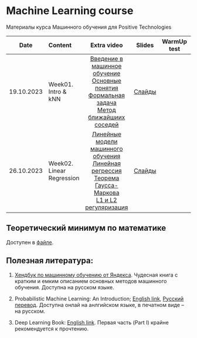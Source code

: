 # Machine Learning course

  

Материалы курса Машинного обучения для Positive Technologies


| Date | Content | Extra video | Slides | WarmUp test | HW | Deadline | Comments |
|:------:|:-----------------------|:----------------------------:|:------------:|:-----------------------:|:------------:|:------------:|:----------------------:|
| 19.10.2023 | Week01. Intro & kNN| [Введение в машинное обучение](https://www.youtube.com/watch?v=4wBEb5AHaXQ)<br>[Основные понятия](https://www.youtube.com/watch?v=iOKM50P4_OA)<br>[Формальная задача](https://www.youtube.com/watch?v=zKBv_7ifIpY)<br>[Метод ближайшиих соседей](https://www.youtube.com/watch?v=dKRomMplMdA) | [Слайды](week0_01_intro/lect001_knn_intro.pdf) | | | 
| 26.10.2023 | Week02. Linear Regression| [Линейные модели машинного обучения](https://www.youtube.com/watch?v=mRgPp_BeODQ)<br>[Линейная регрессия](https://www.youtube.com/watch?v=opdB7ePcPHU)<br>[Теорема Гаусса-Маркова](https://www.youtube.com/watch?v=C5MkZVEHoII)<br>[L1 и L2 регуляризация](https://www.youtube.com/watch?v=P0RQyTO0V58) | [Слайды](week0_02_linear_reg/lect002_linear_regression.pdf) | | |

## Теоретический минимум по математике

Доступен в [файле](./prerequisites.md).

  

## Полезная литература:

1. [Хендбук по машинному обучению от Яндекса](https://academy.yandex.ru/dataschool/book). Чудесная книга с кратким и емким описанием основных методов машинного обучения. Доступна на русском языке.

2. Probabilistic Machine Learning: An Introduction; [English link](https://probml.github.io/pml-book/book1.html), [Русский перевод](https://dmkpress.com/catalog/computer/data/978-5-93700-119-1/). Доступна онлай на анлгийском языке, в печатном виде – на русском.

3. Deep Learning Book: [English link](https://www.deeplearningbook.org/). Первая часть (Part I) крайне рекомендуется к прочтению.